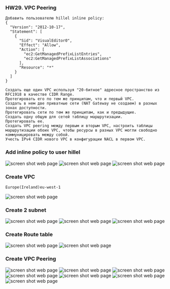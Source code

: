 ### HW29. VPC Peering
``` 
Добавить пользователю hillel inline policy:
{
  "Version": "2012-10-17",
  "Statement": [
    {
      "Sid": "VisualEditor0",
      "Effect": "Allow",
      "Action": [
        "ec2:GetManagedPrefixListEntries",
        "ec2:GetManagedPrefixListAssociations"
      ],
      "Resource": "*"
    }
  ]
}

Создать еще один VPC используя "20-битное" адресное пространство из RFC1918 в качестве CIDR Range.
Протегировать его по тем же принципам, что и первый VPC.
Создать в нем две приватные сети (NAT Gateway не создаем) в разных зонах доступности.
Протегировать сети по тем же принципам, как и предыдущие.
Создать одну общую для сетей таблицу маршрутизации.
Протегировать ее.
Создать VPC peering между первым и вторым VPC, настроить таблицы маршрутизации обоих VPC, чтобы ресурсы в разных VPC могли свободно коммуницировать между собой.
Учесть IPv4 CIDR нового VPC в конфигурации NACL в первом VPC.
```
### Add inline policy to user hillel
![screen shot web page](https://github.com/v-kostyukov/ithillel-tasks/blob/master/HW29/img/screen1.png)
![screen shot web page](https://github.com/v-kostyukov/ithillel-tasks/blob/master/HW29/img/screen2.png)
![screen shot web page](https://github.com/v-kostyukov/ithillel-tasks/blob/master/HW29/img/screen3.png)
### Create VPC
```
Europe(Ireland)eu-west-1 
```
![screen shot web page](https://github.com/v-kostyukov/ithillel-tasks/blob/master/HW29/img/screen4.png)
### Create 2 subnet
![screen shot web page](https://github.com/v-kostyukov/ithillel-tasks/blob/master/HW29/img/screen5.png)
![screen shot web page](https://github.com/v-kostyukov/ithillel-tasks/blob/master/HW29/img/screen6.png)
![screen shot web page](https://github.com/v-kostyukov/ithillel-tasks/blob/master/HW29/img/screen7.png)
### Create Route table
![screen shot web page](https://github.com/v-kostyukov/ithillel-tasks/blob/master/HW29/img/screen8.png)
![screen shot web page](https://github.com/v-kostyukov/ithillel-tasks/blob/master/HW29/img/screen9.png)
### Create VPC Peering
![screen shot web page](https://github.com/v-kostyukov/ithillel-tasks/blob/master/HW29/img/screen10.png)
![screen shot web page](https://github.com/v-kostyukov/ithillel-tasks/blob/master/HW29/img/screen11.png)
![screen shot web page](https://github.com/v-kostyukov/ithillel-tasks/blob/master/HW29/img/screen12.png)
![screen shot web page](https://github.com/v-kostyukov/ithillel-tasks/blob/master/HW29/img/screen13.png)
![screen shot web page](https://github.com/v-kostyukov/ithillel-tasks/blob/master/HW29/img/screen14.png)
![screen shot web page](https://github.com/v-kostyukov/ithillel-tasks/blob/master/HW29/img/screen15.png)
![screen shot web page](https://github.com/v-kostyukov/ithillel-tasks/blob/master/HW29/img/screen16.png)
